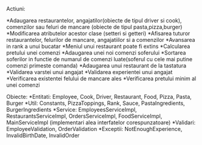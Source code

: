 Actiuni:

*Adaugarea restaurantelor, angajatilor(obiecte de tipul driver si cook), comenzilor sau feluri de mancare (obiecte de tipul pasta,pizza,burger)
*Modificarea atributelor acestor clase (setteri si getteri)
*Afisarea tuturor restaurantelor, felurilor de mancare, angajatiilor si a comenzilor
*Avansarea in rank a unui bucatar
*Meniul unui restaurant poate fi extins
*Calcularea pretului unei comenzi
*Adaugarea unei noi comenzi soferului
*Sortarea soferilor in functie de numarul de comenzi luate(soferul cu cele mai putine comenzi primeste comanda)
*Adaugarea unui restaurant de la tastatura
*Validarea varstei unui angajat
*Validarea experientei unui angajat
*Verificarea existentei felului de mancare ales
*Verificarea pretului minim al unei comenzi


Obiecte:
*Entitati: Employee, Cook, Driver, Restaurant, Food, Pizza, Pasta, Burger
*Util: Constants, PizzaToppings, Rank, Sauce, PastaIngredients, BurgerIngredients
*Service: EmployeesServiceImpl, RestaurantsServiceImpl, OrdersServiceImpl, FoodServiceImpl, MainServiceImpl (implementari alea interfatelor corespunzatoare)
*Validari: EmployeeValidation, OrderValidation
*Exceptii: NotEnoughExperience, InvalidBirthDate, InvalidOrder


